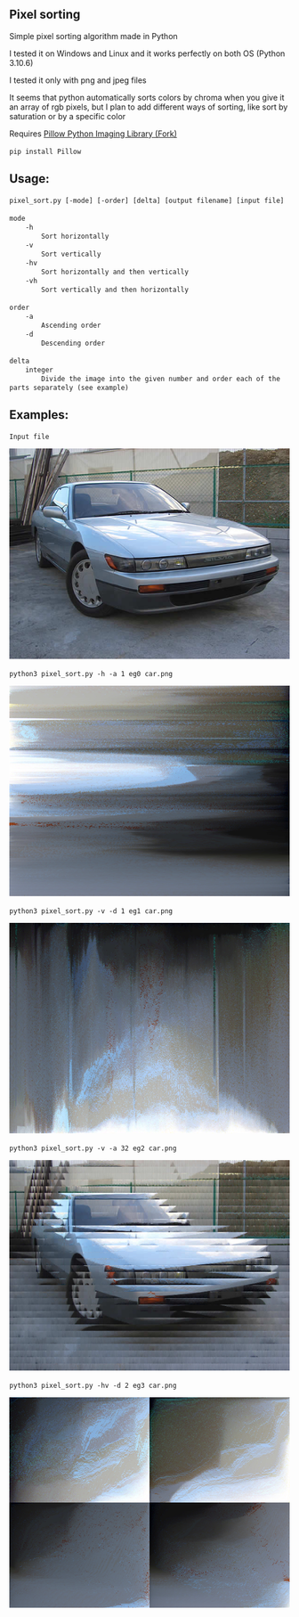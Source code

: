 ## Pixel sorting
 
 Simple pixel sorting algorithm made in Python

 I tested it on Windows and Linux and it works perfectly on both OS (Python 3.10.6)

 I tested it only with png and jpeg files

 It seems that python automatically sorts colors by chroma when you give it an array of rgb pixels, but I plan to add different ways of sorting, like sort by saturation or by a specific color

 Requires [Pillow Python Imaging Library (Fork)](https://github.com/python-pillow/Pillow)
 
 `pip install Pillow`

## Usage:
    pixel_sort.py [-mode] [-order] [delta] [output filename] [input file]

    mode
        -h 
            Sort horizontally
        -v
            Sort vertically
        -hv
            Sort horizontally and then vertically
        -vh 
            Sort vertically and then horizontally
    
    order
        -a
            Ascending order
        -d
            Descending order

    delta
        integer
            Divide the image into the given number and order each of the parts separately (see example)

## Examples:

`Input file`

![input](examples/car.png)

`python3 pixel_sort.py -h -a 1 eg0 car.png`

![example0](examples/eg0.png)

`python3 pixel_sort.py -v -d 1 eg1 car.png`

![example0](examples/eg1.png)

`python3 pixel_sort.py -v -a 32 eg2 car.png`

![example0](examples/eg2.png)

`python3 pixel_sort.py -hv -d 2 eg3 car.png`

![example0](examples/eg3.png)
